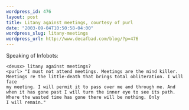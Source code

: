 ```yaml
--- 
wordpress_id: 476
layout: post
title: Litany against meetings, courtesy of purl
date: "2003-09-04T10:50:58-04:00"
wordpress_slug: litany-meetings
wordpress_url: http://www.decafbad.com/blog/?p=476
---
```

Speaking of Infobots:

    <deusx> litany against meetings?
    <purl> "I must not attend meetings. Meetings are the mind killer.
    Meetings re the little-death that brings total obliteration. I will face 
    my meeting. I will permit it to pass over me and through me. And 
    when it has gone past I will turn the inner eye to see its path. 
    Where the wasted time has gone there will be nothing. Only 
    I will remain."
